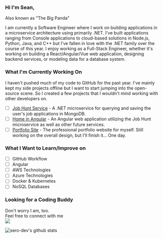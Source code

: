 ### Hi I'm Sean,
Also known as "The Big Panda"

I am currently a Software Engineer where I work on building applications in a microservice architecture using primarily .NET. I've built applications ranging from Console applications to cloud-based solutions in Node.js, Python, Java, and C++ but I've fallen in love with the .NET family over the course of this year. I enjoy working as a Full-Stack Engineer, whether it's working on building a React/Angular/Vue web application, designing backend services, or modeling data for a database system.

### What I'm Currently Working On
I haven't pushed much of my code to GitHub for the past year. I've mainly kept my side projects offline but I want to start jumping into the open-source scene. So I created a few projects that I wouldn't mind working with other developers on.
- [ ] [Job Hunt Service](https://github.com/sero-dev/JobHunt) - A .NET microservice for querying and saving the user's job applications in MongoDB.
- [ ] [Home in Angular](https://github.com/sero-dev/Home-Angular) - An Angular web application utilizing the Job Hunt microservice as well as other future services.
- [ ] [Portfolio Site](https://github.com/sero-dev/sero-dev.github.io) - The professional portfolio website for myself. Still working on the overall design, but I'll finish it... One day.

### What I Want to Learn/Improve on
- [ ] GitHub Workflow
- [ ] Angular
- [ ] AWS Technologies
- [ ] Azure Technologies
- [ ] Docker & Kubernetes
- [ ] NoSQL Databases

### Looking for a Coding Buddy
Don't worry I am, too. \
Feel free to connect with me \
[![](https://img.shields.io/badge/-Sean%20Rodriguez-blue?style=flat-square&logo=Linkedin&logoColor=white&link=https://www.linkedin.com/in/sero-dev/)](https://www.linkedin.com/in/serodev/)

![sero-dev's github stats](https://github-readme-stats.vercel.app/api?username=sero-dev&show_icons=true&theme=prussian)
